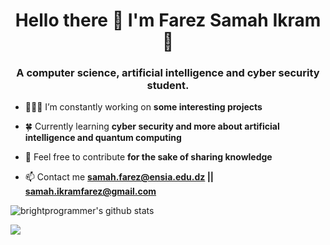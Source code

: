 <h1 align="center">Hello there 👋 I'm Farez Samah Ikram 🍂</h1>
<h3 align="center">A computer science, artificial intelligence and cyber security student.</h3>

- 👩🏻‍💻 I’m constantly working on **some interesting projects**

- 🍀 Currently learning **cyber security and more about artificial intelligence and quantum computing**

- 📝 Feel free to contribute **for the sake of sharing knowledge**

- 📫 Contact me **samah.farez@ensia.edu.dz || samah.ikramfarez@gmail.com**

<!-- This will place the images next to eachother -->
![brightprogrammer's github stats](https://github-readme-stats.vercel.app/api?username=samahfarez&show_icons=true&theme=radical)

<img src="https://github-readme-stats.vercel.app/api/top-langs?username=samahfarez&theme=prussian"/>



